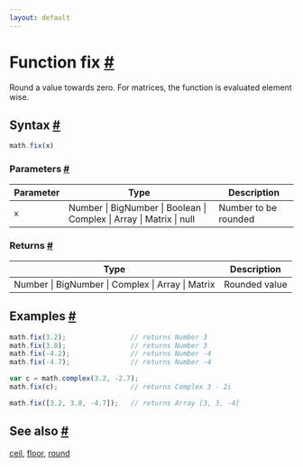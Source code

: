 ```yaml
---
layout: default
---
```


<h1 id="function-fix">Function fix <a href="#function-fix" title="Permalink">#</a></h1>

Round a value towards zero.
For matrices, the function is evaluated element wise.


<h2 id="syntax">Syntax <a href="#syntax" title="Permalink">#</a></h2>

```js
math.fix(x)
```

<h3 id="parameters">Parameters <a href="#parameters" title="Permalink">#</a></h3>

Parameter | Type | Description
--------- | ---- | -----------
`x` | Number &#124; BigNumber &#124; Boolean &#124; Complex &#124; Array &#124; Matrix &#124; null | Number to be rounded

<h3 id="returns">Returns <a href="#returns" title="Permalink">#</a></h3>

Type | Description
---- | -----------
Number &#124; BigNumber &#124; Complex &#124; Array &#124; Matrix | Rounded value


<h2 id="examples">Examples <a href="#examples" title="Permalink">#</a></h2>

```js
math.fix(3.2);                // returns Number 3
math.fix(3.8);                // returns Number 3
math.fix(-4.2);               // returns Number -4
math.fix(-4.7);               // returns Number -4

var c = math.complex(3.2, -2.7);
math.fix(c);                  // returns Complex 3 - 2i

math.fix([3.2, 3.8, -4.7]);   // returns Array [3, 3, -4]
```


<h2 id="see-also">See also <a href="#see-also" title="Permalink">#</a></h2>

[ceil](ceil.html),
[floor](floor.html),
[round](round.html)


<!-- Note: This file is automatically generated from source code comments. Changes made in this file will be overridden. -->
